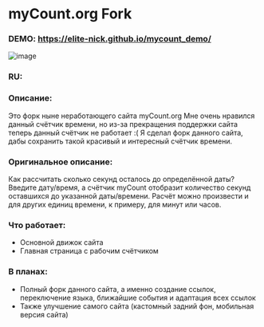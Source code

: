 # myCount.org Fork
### DEMO: https://elite-nick.github.io/mycount_demo/
![image](https://github.com/elite-nick/myCount_fork/assets/16212039/eb4f0ee3-235e-4f4c-9c10-fdfde3f2d64a)
### RU:
### Описание:
Это форк ныне неработающего сайта myCount.org
Мне очень нравился данный счётчик времени, но из-за прекращения поддержки сайта теперь данный счётчик не работает :( Я сделал форк данного сайта, дабы сохранить такой красивый и интересный счётчик времени.

### Оригинальное описание:
Как рассчитать сколько секунд осталось до определённой даты? Введите дату/время, а счётчик myCount отобразит количество секунд оставшихся до указанной даты/времени. Расчёт можно произвести и для других единиц времени, к примеру, для минут или часов.

### Что работает:
* Основной движок сайта
* Главная страница с рабочим счётчиком

### В планах:
* Полный форк данного сайта, а именно создание ссылок, переключение языка, ближайшие события и адаптация всех ссылок
* Также улучшение самого сайта (кастомный задний фон, мобильная версия сайта)
